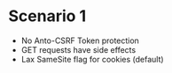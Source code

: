 # Scenario 1

- No Anto-CSRF Token protection
- GET requests have side effects
- Lax SameSite flag for cookies (default)
